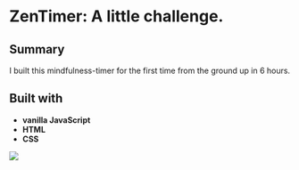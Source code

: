 # ZenTimer: A little challenge.

## Summary 
I built this mindfulness-timer for the first time from the ground up in 6 hours.

## Built with
- **vanilla JavaScript**
- **HTML**
- **CSS**

![](https://user-images.githubusercontent.com/48811985/67153619-217bd000-f2dc-11e9-82d2-3ea2b196b2d2.gif)
